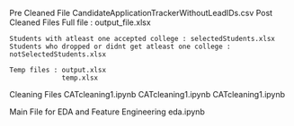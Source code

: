 Pre Cleaned File
    CandidateApplicationTrackerWithoutLeadIDs.csv
Post Cleaned Files
    Full file : output_file.xlsx

    Students with atleast one accepted college : selectedStudents.xlsx
    Students who dropped or didnt get atleast one college : notSelectedStudents.xlsx

    Temp files : output.xlsx
                 temp.xlsx

Cleaning Files 
    CATcleaning1.ipynb
    CATcleaning1.ipynb
    CATcleaning1.ipynb

Main File for EDA and Feature Engineering
    eda.ipynb